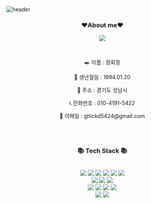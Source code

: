 ![header](https://capsule-render.vercel.app/api?type=waving&color=auto&height=200&section=header&text=Welcome%20to%20Hwet%20Github&fontSize=50&animation=fadeIn&text-color=black)

<h3 align="center"><b>❤️About me❤️</b></h3>
<p align="center"><a href="https://hwet-j.github.io/" target="_blank"><img src="https://img.shields.io/badge/BLOG-EA4AAA?style=flat&logo=GitHub Sponsors&logoColor=white&color=blue"/></a></p>

<!-- <p align="center">안녕하세요! 벡엔드 개발자에 관심이 있는 신입 개발자입니다.</p> -->
<br>
<p align="center"> ✒️ 이름 : 정회창</p>
<p align="center"> 📆 생년월일 : 1994.01.20</p>
<p align="center"> 📍 주소 : 경기도 성남시</p>
<p align="center"> 📞 전화번호 : 010-4191-5422</p>
<p align="center"> 📧 이메일 : ghlckd5424@gmail.com</p>



<br>
<br>

<h3 align="center"><b>📚 Tech Stack 📚</b></h3>
</br>
<div align=center> 
  <img src="https://img.shields.io/badge/java-007396?style=for-the-badge&logo=java&logoColor=white"> 
  <img src="https://img.shields.io/badge/html5-E34F26?style=for-the-badge&logo=html5&logoColor=white"> 
  <img src="https://img.shields.io/badge/css-1572B6?style=for-the-badge&logo=css3&logoColor=white"> 
  <img src="https://img.shields.io/badge/javascript-F7DF1E?style=for-the-badge&logo=javascript&logoColor=black"> 
  <img src="https://img.shields.io/badge/thymeleaf-005F0F?style=for-the-badge&logo=thymeleaf&logoColor=white">
  <img src="https://img.shields.io/badge/bootstrap-7952B3?style=for-the-badge&logo=bootstrap&logoColor=white">

   <br>
  
  <img src="https://img.shields.io/badge/mysql-4479A1?style=for-the-badge&logo=mysql&logoColor=white"> 
  <img src="https://img.shields.io/badge/oracle-F80000?style=for-the-badge&logo=oracle&logoColor=white"> 
  <img src="https://img.shields.io/badge/oracle_cloud-404040?style=for-the-badge&logo=salesforce&logoColor=white"> 
<br>

  <img src="https://img.shields.io/badge/spring-6DB33F?style=for-the-badge&logo=spring&logoColor=white">
  <img src="https://img.shields.io/badge/springboot-6DB33F?style=for-the-badge&logo=springboot&logoColor=white">
  <img src="https://img.shields.io/badge/gradle-02303A?style=for-the-badge&logo=gradle&logoColor=white">
<img src="https://img.shields.io/badge/spring_securiety-6DB33F?style=for-the-badge&logo=springsecurity&logoColor=white">
<br>

  <img src="https://img.shields.io/badge/github-181717?style=for-the-badge&logo=github&logoColor=white">
  <img src="https://img.shields.io/badge/git-F05032?style=for-the-badge&logo=git&logoColor=white">
  <br>
</div>


